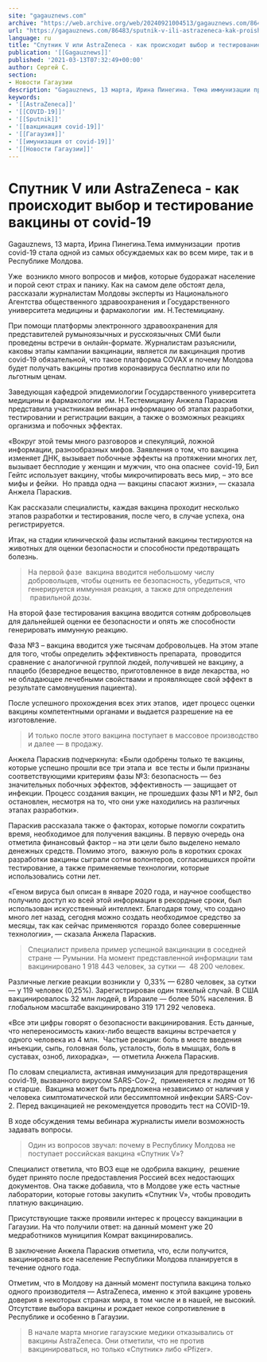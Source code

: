 ```yaml
---
site: "gagauznews.com"
archive: "https://web.archive.org/web/20240921004513/gagauznews.com/86483/sputnik-v-ili-astrazeneca-kak-proishodit-vybor-i-testirovanie-vaktsiny-ot-covid-19.html"
url: "https://gagauznews.com/86483/sputnik-v-ili-astrazeneca-kak-proishodit-vybor-i-testirovanie-vaktsiny-ot-covid-19.html"
language: ru
title: "Спутник V или AstraZeneca - как происходит выбор и тестирование вакцины от covid-19"
publication: '[[Gagauznews]]'
published: '2021-03-13T07:32:49+00:00'
author: Сергей С.
section:
- Новости Гагаузии
description: "Gagauznews, 13 марта, Ирина Пинегина. Тема иммунизации против сovid-19 стала одной из самых обсуждаемых как во всем мире, так и в Республике Молдова. Уже возникло много вопросов и мифов, которые будоражат население и порой сеют страх и панику. Как на самом деле обстоят дела, рассказали журналистам Молдовы эксперты из Национального Агентства общественного здравоохранения и Государственного университета медицины и фармакологии им. Н.Тестемициану. При помощи платформы электронного здравоохранения для представителей румыноязычных и русскоязычных СМИ были проведены встречи в онлайн-формате. Журналистам разъяснили, каковы этапы кампании вакцинации, является ли вакцинация против covid-19 обязательной, что такое платформа COVAX и почему Молдова будет получать вакцины против […]"
keywords:
- '[[AstraZeneca]]'
- '[[COVID-19]]'
- '[[Sputnik]]'
- '[[вакцинация covid-19]]'
- '[[Гагаузия]]'
- '[[имунизация от covid-19]]'
- '[[Новости Гагаузии]]'
---
```


# Спутник V или AstraZeneca - как происходит выбор и тестирование вакцины от covid-19

Gagauznews, 13 марта, Ирина Пинегина.Тема иммунизации  против сovid-19 стала одной из самых обсуждаемых как во всем мире, так и в Республике Молдова.

Уже  возникло много вопросов и мифов, которые будоражат население и порой сеют страх и панику. Как на самом деле обстоят дела, рассказали журналистам Молдовы эксперты из Национального Агентства общественного здравоохранения и Государственного университета медицины и фармакологии  им. Н.Тестемициану.

При помощи платформы электронного здравоохранения для представителей румыноязычных и русскоязычных СМИ были проведены встречи в онлайн-формате. Журналистам разъяснили, каковы этапы кампании вакцинации, является ли вакцинация против covid-19 обязательной, что такое платформа COVAX и почему Молдова будет получать вакцины против коронавируса бесплатно или по льготным ценам.

Заведующая кафедрой эпидемиологии Государственного университета медицины и фармакологии  им. Н.Тестемициану Анжела Параскив представила участникам вебинара информацию об этапах разработки, тестировании и регистрации вакцин, а также о возможных реакциях организма и побочных эффектах.

«Вокруг этой темы много разговоров и спекуляций, ложной информации, разнообразных мифов. Заявления о том, что вакцина изменяет ДНК, вызывает побочные эффекты на протяжении многих лет, вызывает бесплодие у женщин и мужчин, что она опаснее  covid-19, Бил Гейтс использует вакцину, чтобы микрочипировать весь мир, – это все мифы и фейки.  Но правда одна — вакцины спасают жизни», — сказала Анжела Параскив.

Как рассказали специалисты, каждая вакцина проходит несколько этапов разработки и тестирования, после чего, в случае успеха, она регистрируется.

Итак, на стадии клинической фазы испытаний вакцины тестируются на животных для оценки безопасности и способности предотвращать болезнь.

> На первой фазе  вакцина вводится небольшому числу добровольцев, чтобы оценить ее безопасность, убедиться, что генерируется иммунная реакция, а также для определения  правильной дозы.

На второй фазе тестирования вакцина вводится сотням добровольцев для дальнейшей оценки ее безопасности и опять же способности генерировать иммунную реакцию.

Фаза №3 – вакцина вводится уже тысячам добровольцев. На этом этапе для того, чтобы определить эффективность препарата,  проводится  сравнение с аналогичной группой людей, получившей не вакцину, а плацебо (безвредное вещество, приготовленное в виде лекарства, но не обладающее лечебными свойствами и проявляющее свой эффект в результате самовнушения пациента).

После успешного прохождения всех этих этапов,  идет процесс оценки вакцины компетентными органами и выдается разрешение на ее изготовление.

> И только после этого вакцина поступает в массовое производство и далее — в продажу.

Анжела Параскив подчеркнула: «Были одобрены только те вакцины, которые успешно прошли все три этапа и  все тесты и были признаны соответствующими критериям фазы №3: безопасность — без значительных побочных эффектов, эффективность — защищает от инфекции. Процесс создания вакцин, не прошедших фазы №1 и №2, был остановлен, несмотря на то, что они уже находились на различных этапах разработки».

Параскив рассказала также о факторах, которые помогли сократить время, необходимое для получения вакцины. В первую очередь она отметила финансовый фактор – на эти цели было выделено немало денежных средств. Помимо этого,  важную роль в коротких сроках разработки вакцины сыграли сотни волонтеров, согласившихся пройти тестирование, а также применяемые технологии, которые использовались сотни лет.

«Геном вируса был описан в январе 2020 года, и научное сообщество получило доступ ко всей этой информации в рекордные сроки, был использован искусственный интеллект. Благодаря тому, что создано много лет назад, сегодня можно создать необходимое средство за месяцы, так как сейчас применяются  гораздо более совершенные технологии», — сказала Анжела Параскив.

> Специалист привела пример успешной вакцинации в соседней стране — Румынии. На момент представленной информации там вакцинировано 1 918 443 человек, за сутки —  48 200 человек.

Различные легкие реакции возникли у  0,33% — 6280 человек, за сутки — у 119 человек (0,25%). Зарегистрирован один тяжелый случай. В США вакцинировалось 32 млн людей, в Израиле — более 50% населения. В глобальном масштабе вакцинировано 319 171 292 человека.

«Все эти цифры говорят о безопасности вакцинирования. Есть данные, что непереносимость каких-либо веществ вакцины встречается у одного человека из 4 млн.  Частые реакции: боль в месте введения инъекции, сыпь, головная боль, усталость, боль в мышцах, боль в суставах, озноб, лихорадка»,  — отметила Анжела Параскив.

По словам специалиста, активная иммунизация для предотвращения covid-19, вызванного вирусом SARS-Cov-2,  применяется к людям от 16 и старше.  Вакцина может быть предложена независимо от наличия у человека симптоматической или бессимптомной инфекции SARS-Cov-2. Перед вакцинацией не рекомендуется проводить тест на COVID-19.

В ходе обсуждения темы вебинара журналисты имели возможность задавать вопросы.

> Один из вопросов звучал: почему в Республику Молдова не поступает российская вакцина «Спутник V»?

Специалист ответила, что ВОЗ еще не одобрила вакцину,  решение будет принято после предоставления Россией всех недостающих документов. Она также добавила, что в Молдове уже есть частные лаборатории, которые готовы закупить «Спутник V», чтобы проводить платную вакцинацию.

Присутствующие также проявили интерес к процессу вакцинации в Гагаузии. На что получили ответ: на данный момент уже 20 медработников муниципия Комрат вакцинировались.

В заключение Анжела Параскив отметила, что, если получится, вакцинировать все население Республики Молдова планируется в течение одного года.

Отметим, что в Молдову на данный момент поступила вакцина только одного производителя — AstraZeneca, именно к этой вакцине уровень доверия в некоторых странах мира, в том числе и в нашей, не высокий.  Отсутствие выбора вакцины и рождает некое сопротивление в Республике и особенно в Гагаузии.

> В начале марта многие гагаузские медики отказывались от вакцины AstraZeneca. Они отметили, что не против вакцинироваться, но только «Спутник» либо «Pfizer».